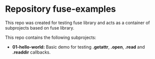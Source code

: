 # Repository fuse-examples
This repo was created for testing fuse library and acts as a container
of subprojects based on fuse library.

This repo contains the following subprojects:
* **01-hello-world:** Basic demo for testing **.getattr**, **.open**,
  **.read** and **.readdir** callbacks.